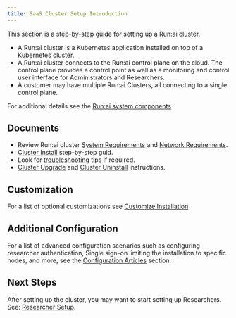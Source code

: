 ```yaml
---
title: SaaS Cluster Setup Introduction
---
```


This section is a step-by-step guide for setting up a Run:ai cluster. 

* A Run:ai cluster is a Kubernetes application installed on top of a Kubernetes cluster.
* A Run:ai cluster connects to the Run:ai control plane on the cloud. The control plane provides a control point as well as a monitoring and control user interface for Administrators and Researchers.
* A customer may have multiple Run:ai Clusters, all connecting to a single control plane.

For additional details see the [Run:ai system components](../../../home/components.md)

## Documents

* Review Run:ai cluster [System Requirements](cluster-prerequisites.md) and [Network Requirements](network-req.md).
* [Cluster Install](cluster-install.md) step-by-step guid.
* Look for [troubleshooting](../../troubleshooting/troubleshooting.md) tips if required.
* [Cluster Upgrade](cluster-upgrade.md) and [Cluster Uninstall](cluster-delete.md) instructions. 


## Customization

For a list of optional customizations see [Customize Installation](customize-cluster-install.md)

## Additional Configuration

For a list of advanced configuration scenarios such as configuring researcher authentication, Single sign-on limiting the installation to specific nodes, and more, see the [Configuration Articles](../config/overview.md) section.

## Next Steps

After setting up the cluster, you may want to start setting up Researchers. See: [Researcher Setup](../../researcher-setup/researcher-setup-intro.md).

